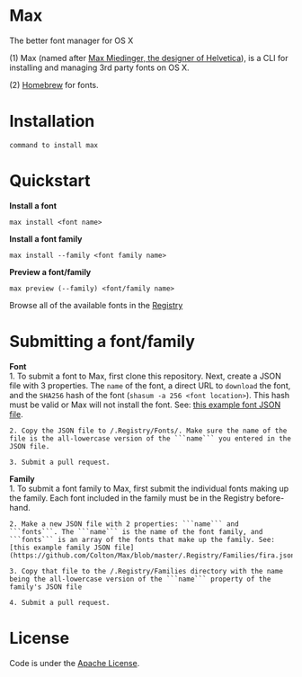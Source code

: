 # Max
The better font manager for OS X

(1) Max (named after [Max Miedinger, the designer of Helvetica](https://en.wikipedia.org/wiki/Max_Miedinger)), is a CLI for installing and managing 3rd party fonts on OS X.

(2) [Homebrew](http://brew.sh) for fonts.

# Installation
  ```command to install max```

# Quickstart

  **Install a font**

  ```max install <font name>```

  **Install a font family**

  ```max install --family <font family name>```

  **Preview a font/family**

  ```max preview (--family) <font/family name>```

  Browse all of the available fonts in the [Registry](https://github.com/Colton/Max/tree/master/.Registry)

  # Submitting a font/family

  **Font** <br>
    1. To submit a font to Max, first clone this repository. Next, create a JSON file with 3 properties. The ```name``` of the font, a direct URL to ```download``` the font, and the ```SHA256``` hash of the font (```shasum -a 256 <font location>```). This hash must be valid or Max will not install the font. See: [this example font JSON file](https://github.com/Colton/Max/blob/master/.Registry/Fonts/firamono-regular.json).

    2. Copy the JSON file to /.Registry/Fonts/. Make sure the name of the file is the all-lowercase version of the ```name``` you entered in the JSON file.

    3. Submit a pull request.

  **Family** <br>
    1. To submit a font family to Max, first submit the individual fonts making up the family. Each font included in the family must be in the Registry before-hand.

    2. Make a new JSON file with 2 properties: ```name``` and  ```fonts```. The ```name``` is the name of the font family, and ```fonts``` is an array of the fonts that make up the family. See: [this example family JSON file](https://github.com/Colton/Max/blob/master/.Registry/Families/fira.json).

    3. Copy that file to the /.Registry/Families directory with the name being the all-lowercase version of the ```name``` property of the family's JSON file

    4. Submit a pull request.

# License
Code is under the [Apache License](http://choosealicense.com/licenses/apache-2.0/).
